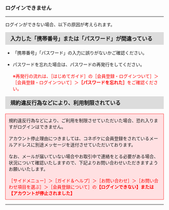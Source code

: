 <h3>ログインできません</h3>
<hr>

ログインができない場合、以下の原因が考えられます。

<div style="padding: 7px 15px; margin-top: 15px; margin-bottom: 15px; border: 1px solid #dcdcdc; background-color: #dcdcdc; font-size: 120%">
<strong>入力した「携帯番号」または「パスワード」が間違っている</strong>
</div>

<ul>
<li>「携帯番号」「パスワード」の入力に誤りがないかご確認ください。</li>
<br>
<li>パスワードを忘れた場合は、パスワードの再発行をしてください。<br>
<br>
<font color="#ff0000">※再発行の流れは、［はじめてガイド］の［会員登録・ログインついて］＞［会員登録・ログインついて］＞<strong>［パスワードを忘れた］</strong>をご確認ください。</font></li>
</ul>

<div style="padding: 7px 15px; margin-top: 15px; margin-bottom: 15px; border: 1px solid #dcdcdc; background-color: #dcdcdc; font-size: 120%">
<strong>規約違反行為などにより、利用制限されている</strong>
</div>

<div style="padding: 10px; margin-top: 15px; margin-bottom: 15px; border: 1px solid #ff3333; background-color: #ffe0e2;">
規約違反行為などにより、ご利用を制限させていただいた場合、恐れ入りますがログインはできません。<br>
<br>
アカウント停止理由につきましては、コネポケに会員登録をされているメールアドレスに別途メッセージを送付させていただいております。<br>
<br>
なお、メールが届いていない場合やお取引中で連絡をとる必要がある場合、状況について確認いたしますので、下記よりお問い合わせいただきますようお願いいたします。<br>
<br>
<font color="#ff0000">［サイドメニュー］＞［ガイド＆ヘルプ］＞［お問い合わせ］＞［お問い合わせ項目を選ぶ］＞［会員登録について］の<strong>【ログインできない】または【アカウントが停止されました】</strong></font>
</div>

<hr>